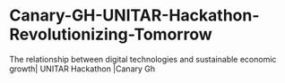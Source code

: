 # Canary-GH-UNITAR-Hackathon-Revolutionizing-Tomorrow
The relationship between digital technologies and sustainable economic growth| UNITAR Hackathon |Canary Gh
